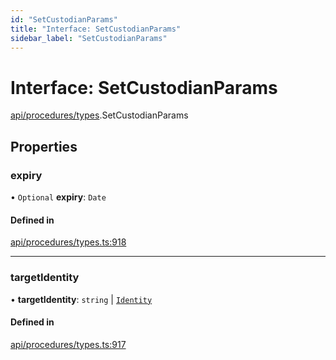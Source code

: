```yaml
---
id: "SetCustodianParams"
title: "Interface: SetCustodianParams"
sidebar_label: "SetCustodianParams"
---
```


# Interface: SetCustodianParams

[api/procedures/types](../../../../../modules/API/Procedures/Types/Types.md).SetCustodianParams

## Properties

### expiry

• `Optional` **expiry**: `Date`

#### Defined in

[api/procedures/types.ts:918](https://github.com/PolymeshAssociation/polymesh-sdk/blob/15be87e8/src/api/procedures/types.ts#L918)

___

### targetIdentity

• **targetIdentity**: `string` \| [`Identity`](../../../../../classes/API/Entities/Identity/Identity.md)

#### Defined in

[api/procedures/types.ts:917](https://github.com/PolymeshAssociation/polymesh-sdk/blob/15be87e8/src/api/procedures/types.ts#L917)
